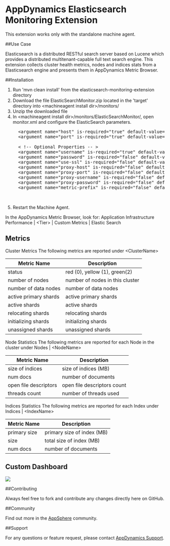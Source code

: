# AppDynamics Elasticsearch Monitoring Extension

This extension works only with the standalone machine agent.

##Use Case

Elasticsearch is a distributed RESTful search server based on Lucene which provides a distributed multitenant-capable full text search engine.
This extension collects cluster health metrics, nodes and indices stats from a Elasticsearch engine and presents them in AppDynamics Metric Browser.


##Installation

1. Run 'mvn clean install' from the elasticsearch-monitoring-extension directory
2. Download the file ElasticSearchMonitor.zip located in the 'target' directory into \<machineagent install dir\>/monitors/
3. Unzip the downloaded file
4. In \<machineagent install dir\>/monitors/ElasticSearchMonitor/, open monitor.xml and configure the ElasticSearch parameters.
     <pre>
     &lt;argument name="host" is-required="true" default-value="localhost" /&gt;
     &lt;argument name="port" is-required="true" default-value="9200" /&gt;
     
     &lt; !-- Optional Properties -- &gt;
	 &lt;argument name="username" is-required="true" default-value=""/&gt;
	 &lt;argument name="password" is-required="false" default-value=""/&gt;
	 &lt;argument name="use-ssl" is-required="false" default-value="false"/&gt;
	 &lt;argument name="proxy-host" is-required="false" default-value=""/&gt;
	 &lt;argument name="proxy-port" is-required="false" default-value=""/&gt;
	 &lt;argument name="proxy-username" is-required="false" default-value=""/&gt;
	 &lt;argument name="proxy-password" is-required="false" default-value=""/&gt;
	 &lt;argument name="metric-prefix" is-required="false" default-value="Custom Metrics|Elastic Search|"/&gt;

     </pre>
5. Restart the Machine Agent.

In the AppDynamics Metric Browser, look for: Application Infrastructure Performance  | \<Tier\> | Custom Metrics | Elastic Search


## Metrics

Cluster Metrics
The following metrics are reported under \<ClusterName\>

| Metric Name 			| Description |
|-------------------------------|-------------|
|status				| red (0), yellow (1), green(2)	|
|number of nodes		| number of nodes in this cluster|
|number of data nodes		| number of data nodes|
|active primary shards		| active primary shards|
|active shards			| active shards|
|relocating shards		| relocating shards|
|initializing shards		| initializing shards|
|unassigned shards		| unassigned shards|

Node Statistics
The following metrics are reported for each Node in the cluster under Nodes | \<NodeName\>

| Metric Name 			| Description |
|-------------------------------|-------------|
|size of indices		| size of indices (MB)	|
|num docs			| number of documents|
|open file descriptors		| open file descriptors count|
|threads count			| number of threads used|

Indices Statistics
The following metrics are reported for each Index under Indices | \<IndexName\>

| Metric Name 			| Description |
|-------------------------------|-------------|
|primary size			| primary size of index (MB)	|
|size				| total size of index (MB)|
|num docs			| number of documents|

## Custom Dashboard
![](https://raw.github.com/Appdynamics/elasticsearch-monitoring-extension/master/Dashboard.png)

##Contributing

Always feel free to fork and contribute any changes directly here on GitHub.

##Community

Find out more in the [AppSphere](http://appsphere.appdynamics.com/t5/AppDynamics-eXchange/Elasticsearch-Monitoring-Extension/idi-p/6449) community.

##Support

For any questions or feature request, please contact [AppDynamics Support](mailto:help@appdynamics.com).


